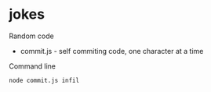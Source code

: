 # jokes
Random code
* commit.js - self commiting code, one character at a time

Command line  

```
node commit.js infil